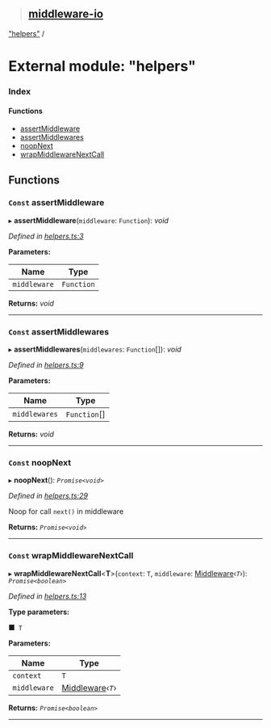 > ## [middleware-io](../README.md)

["helpers"](_helpers_.md) /

# External module: "helpers"

### Index

#### Functions

* [assertMiddleware](_helpers_.md#const-assertmiddleware)
* [assertMiddlewares](_helpers_.md#const-assertmiddlewares)
* [noopNext](_helpers_.md#const-noopnext)
* [wrapMiddlewareNextCall](_helpers_.md#const-wrapmiddlewarenextcall)

## Functions

### `Const` assertMiddleware

▸ **assertMiddleware**(`middleware`: `Function`): *void*

*Defined in [helpers.ts:3](url)*

**Parameters:**

Name | Type |
------ | ------ |
`middleware` | `Function` |

**Returns:** *void*

___

### `Const` assertMiddlewares

▸ **assertMiddlewares**(`middlewares`: `Function`[]): *void*

*Defined in [helpers.ts:9](url)*

**Parameters:**

Name | Type |
------ | ------ |
`middlewares` | `Function`[] |

**Returns:** *void*

___

### `Const` noopNext

▸ **noopNext**(): *`Promise<void>`*

*Defined in [helpers.ts:29](url)*

Noop for call `next()` in middleware

**Returns:** *`Promise<void>`*

___

### `Const` wrapMiddlewareNextCall

▸ **wrapMiddlewareNextCall**<**T**>(`context`: `T`, `middleware`: [Middleware](_types_.md#middleware)‹*`T`*›): *`Promise<boolean>`*

*Defined in [helpers.ts:13](url)*

**Type parameters:**

■` T`

**Parameters:**

Name | Type |
------ | ------ |
`context` | `T` |
`middleware` | [Middleware](_types_.md#middleware)‹*`T`*› |

**Returns:** *`Promise<boolean>`*

___